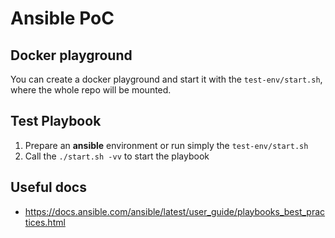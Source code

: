 # Ansible PoC
## Docker playground
You can create a docker playground and start it with the `test-env/start.sh`, where the whole repo will be mounted.


## Test Playbook
1. Prepare an **ansible** environment or run simply the `test-env/start.sh`
2. Call the `./start.sh -vv` to start the playbook


## Useful docs
  * https://docs.ansible.com/ansible/latest/user_guide/playbooks_best_practices.html
